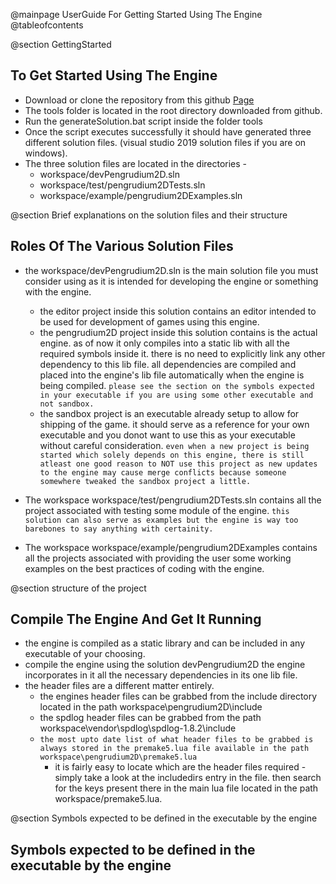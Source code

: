 @mainpage  UserGuide For Getting Started Using The Engine
@tableofcontents

@section GettingStarted
## To Get Started Using The Engine
* Download or clone the repository from this github [Page](https://github.com/ImmaculateEmpyrean/pengrudium2D)
* The tools folder is located in the root directory downloaded from github.
* Run the generateSolution.bat script inside the folder tools
* Once the script executes successfully it should have generated three different    solution files. (visual studio 2019 solution files if you are on windows).
* The three solution files are located in the directories -
    * workspace/devPengrudium2D.sln
    * workspace/test/pengrudium2DTests.sln
    * workspace/example/pengrudium2DExamples.sln
    
@section Brief explanations on the solution files and their structure
## Roles Of The Various Solution Files
* the workspace/devPengrudium2D.sln is the main solution file you must consider using as it is intended for developing the engine or something with the engine. 
  * the editor project inside this solution contains an editor intended to be used for development of games using this engine.
  * the pengrudium2D project inside this solution contains is the actual engine. as of now it only compiles into a static lib with all the required symbols inside it.
  there is no need to explicitly link any other dependency to this lib file. all dependencies are compiled and placed into the engine's lib file automatically when the engine is being compiled. ``please see the section on the symbols expected in your executable if you are using some other executable and not sandbox.``
  * the sandbox project is an executable already setup to allow for shipping of the game. it should serve as a reference for your own executable and you donot want to use this as your executable without careful consideration. ``even when a new project is being started which solely depends on this engine, there is still atleast one good reason to NOT use this project as new updates to the engine may cause merge conflicts because someone somewhere tweaked the sandbox project a little.``

* The workspace workspace/test/pengrudium2DTests.sln contains all the project associated with testing some module of the engine. ``this solution can also serve as examples but the engine is way too barebones to say anything with certainity.``

* The workspace workspace/example/pengrudium2DExamples contains all the projects associated with providing the user some working examples on the best practices of coding with the engine.

@section structure of the project
## Compile The Engine And Get It Running 
* the engine is compiled as a static library and can be included in any executable of your choosing.
* compile the engine using the solution devPengrudium2D the engine incorporates in it all the necessary dependencies in its one lib file.
* the header files are a different matter entirely.
  * the engines header files can be grabbed from the include directory located in the path workspace\pengrudium2D\include
  * the spdlog header files can be grabbed from the path workspace\vendor\spdlog\spdlog-1.8.2\include
  * ``the most upto date list of what header files to be grabbed is always stored in the premake5.lua file available in the path workspace\pengrudium2D\premake5.lua``
    * it is fairly easy to locate which are the header files required - simply take a look at the includedirs entry in the file. then search for the keys present there in the main lua file located in the path workspace/premake5.lua.      

@section Symbols expected to be defined in the executable by the engine 

## Symbols expected to be defined in the executable by the engine